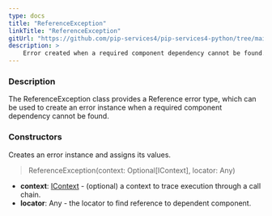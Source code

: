 ```yaml
---
type: docs
title: "ReferenceException"
linkTitle: "ReferenceException"
gitUrl: "https://github.com/pip-services4/pip-services4-python/tree/main/pip-services4-components-python"
description: >
    Error created when a required component dependency cannot be found.
---
```


### Description

The ReferenceException class provides a Reference error type, which can be used to create an error instance when a required component dependency cannot be found.

### Constructors
Creates an error instance and assigns its values.

> ReferenceException(context: Optional[IContext], locator: Any)

- **context**: [IContext](../../../components/context/icontext) - (optional) a context to trace execution through a call chain.
- **locator**: Any - the locator to find reference to dependent component.

